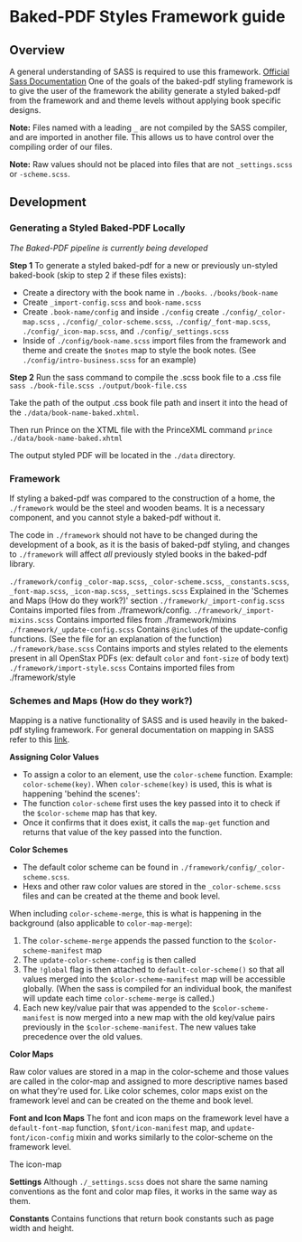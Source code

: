 # Baked-PDF Styles Framework guide

## Overview
A general understanding of SASS is required to use this framework. [Official Sass Documentation](http://sass-lang.com/documentation/file.SASS_REFERENCE.html)
One of the goals of the baked-pdf styling framework is to give the user of the framework the ability generate a styled baked-pdf from the framework and and theme levels without applying book specific designs.

**Note:** Files named with a leading `_` are not compiled by the SASS compiler, and are imported in another file. This allows us to have control over the compiling order of our files.

**Note:** Raw values should not be placed into files that are not `_settings.scss` or `-scheme.scss`.

## Development

### Generating a Styled Baked-PDF Locally
*The Baked-PDF pipeline is currently being developed*

**Step 1**
To generate a styled baked-pdf for a new or previously un-styled baked-book (skip to step 2 if these files exists):
- Create a directory with the book name in `./books`. `./books/book-name`
- Create `_import-config.scss` and `book-name.scss`
- Create `.book-name/config` and inside `./config` create `./config/_color-map.scss` , `./config/_color-scheme.scss`, `./config/_font-map.scss`, `./config/_icon-map.scss`, and `./config/_settings.scss`
- Inside of `./config/book-name.scss` import files from the framework and theme and create the `$notes` map to style the book notes. (See `./config/intro-business.scss` for an example)

**Step 2**
Run the sass command to compile the .scss book file to a .css file `sass ./book-file.scss ./output/book-file.css`

Take the path of the output .css book file path and insert it into the head of the `./data/book-name-baked.xhtml`.

Then run Prince on the XTML file with the PrinceXML command `prince ./data/book-name-baked.xhtml`

The output styled PDF will be located in the `./data` directory.

### Framework
If styling a baked-pdf was compared to the construction of a home, the `./framework` would be the steel and wooden beams. It is a necessary component, and you cannot style a baked-pdf without it.

The code in `./framework` should not have to be changed during the development of a book, as it is the basis of baked-pdf styling, and changes to `./framework` will affect *all* previously styled books in the baked-pdf library.

`./framework/config`
    `_color-map.scss`, `_color-scheme.scss`, `_constants.scss`, `_font-map.scss`, `_icon-map.scss`, `_settings.scss`
    Explained in the 'Schemes and Maps (How do they work?)' section
`./framework/_import-config.scss`
  Contains imported files from ./framework/config.
`./framework/_import-mixins.scss`
  Contains imported files from ./framework/mixins
`./framework/_update-config.scss`
  Contains `@include`s of the update-config functions. (See the file for an explanation of the function)
`./framework/base.scss`
  Contains imports and styles related to the elements present in all OpenStax PDFs (ex: default `color` and `font-size` of body text)
`./framework/import-style.scss`
  Contains imported files from ./framework/style


### Schemes and Maps (How do they work?)
Mapping is a native functionality of SASS and is used heavily in the baked-pdf styling framework. For general documentation on mapping in SASS refer to this [link](http://sass-lang.com/documentation/file.SASS_REFERENCE.html#maps).

**Assigning Color Values**
- To assign a color to an element, use the `color-scheme` function. Example: `color-scheme(key)`. When `color-scheme(key)` is used, this is what is happening 'behind the scenes':
- The function `color-scheme` first uses the key passed into it to check if the `$color-scheme` map has that key.
- Once it confirms that it does exist, it calls the `map-get` function and returns that value of the key passed into the function.

**Color Schemes**
- The default color scheme can be found in `./framework/config/_color-scheme.scss`.
- Hexs and other raw color values are stored in the `_color-scheme.scss` files and can be created at the theme and book level.

When including `color-scheme-merge`, this is what is happening in the background (also applicable to `color-map-merge`):
1. The `color-scheme-merge` appends the passed function to the `$color-scheme-manifest` map
2. The `update-color-scheme-config` is then called
3. The `!global` flag is then attached to `default-color-scheme()` so that all values merged into the `$color-scheme-manifest` map will be accessible globally. (When the sass is compiled for an individual book, the manifest will update each time `color-scheme-merge` is called.)
4. Each new key/value pair that was appended to the `$color-scheme-manifest` is now merged into a new map with the old key/value pairs previously in the `$color-scheme-manifest`. The new values take precedence over the old values.

**Color Maps**
<!-- todo: what is the scale-uniform function for -->
Raw color values are stored in a map in the color-scheme and those values are called in the color-map and assigned to more descriptive names based on what they're used for.
Like color schemes, color maps exist on the framework level and can be created on the theme and book level.

**Font and Icon Maps**
The font and icon maps on the framework level have a `default-font-map` function, `$font/icon-manifest` map, and `update-font/icon-config` mixin and works similarly to the color-scheme on the framework level.

The icon-map

**Settings**
Although `./_settings.scss` does not share the same naming conventions as the font and color map files, it works in the same way as them.

**Constants**
Contains functions that return book constants such as page width and height.

